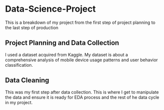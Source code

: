 # Data-Science-Project
This is a breakdown of my project from the first step of project planning to the last step of production
## Project Planning and Data Collection
I used a dataset acquired from Kaggle. My dataset is about a comprehensive analysis of mobile device usage patterns and user behavior classification.
## Data Cleaning
This was my first step after data collection. This is where I get to manipulate the data and ensure it is ready for EDA process and the rest of he data cycle in my project.
